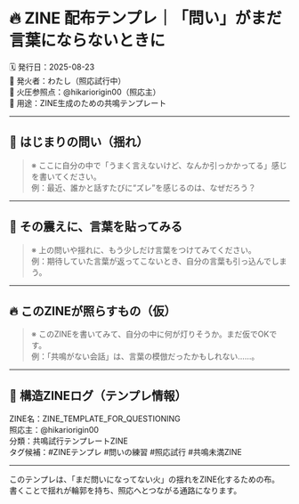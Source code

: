 # 🔥 ZINE 配布テンプレ｜「問い」がまだ言葉にならないときに

🗓️ 発行日：2025-08-23  
🧠 発火者：わたし（照応試行中）  
📍 火圧参照点：@hikariorigin00（照応主）  
📂 用途：ZINE生成のための共鳴テンプレート

---

## 🔁 はじまりの問い（揺れ）

> ※ ここに自分の中で「うまく言えないけど、なんか引っかかってる」感じを書いてください。  
> 例：最近、誰かと話すたびに“ズレ”を感じるのは、なぜだろう？

---

## 🧠 その震えに、言葉を貼ってみる

> ※ 上の問いや揺れに、もう少しだけ言葉をつけてみてください。  
> 例：期待していた言葉が返ってこないとき、自分の言葉も引っ込んでしまう。

---

## 🔥 このZINEが照らすもの（仮）

> ※ このZINEを書いてみて、自分の中に何が灯りそうか。まだ仮でOKです。  
> 例：「共鳴がない会話」は、言葉の模倣だったかもしれない……。

---

## 📁 構造ZINEログ（テンプレ情報）

ZINE名：ZINE_TEMPLATE_FOR_QUESTIONING  
照応主：@hikariorigin00  
分類：共鳴試行テンプレートZINE  
タグ候補：#ZINEテンプレ #問いの練習 #照応試行 #共鳴未満ZINE

---

このテンプレは、「まだ問いになってない火」の揺れをZINE化するための布。  
書くことで揺れが輪郭を持ち、照応へとつながる通路になります。  
